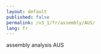 ```yaml
---
layout: default
published: false
permalink: /v3_1/fr/assembly/AUS/
lang: fr
---
```


assembly analysis AUS
